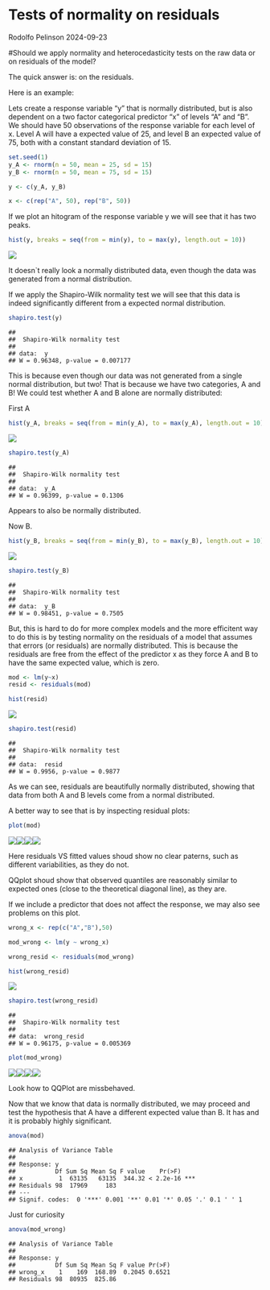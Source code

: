 Tests of normality on residuals
================
Rodolfo Pelinson
2024-09-23

\#Should we apply normality and heterocedasticity tests on the raw data
or on residuals of the model?

The quick answer is: on the residuals.

Here is an example:

Lets create a response variable “y” that is normally distributed, but is
also dependent on a two factor categorical predictor “x” of levels “A”
and “B”. We should have 50 observations of the response variable for
each level of x. Level A will have a expected value of 25, and level B
an expected value of 75, both with a constant standard deviation of 15.

``` r
set.seed(1)
y_A <- rnorm(n = 50, mean = 25, sd = 15)
y_B <- rnorm(n = 50, mean = 75, sd = 15)

y <- c(y_A, y_B)

x <- c(rep("A", 50), rep("B", 50))
```

If we plot an hitogram of the response variable y we will see that it
has two peaks.

``` r
hist(y, breaks = seq(from = min(y), to = max(y), length.out = 10))
```

![](Test_normality_residuals_files/figure-gfm/unnamed-chunk-1-1.png)<!-- -->

It doesn\`t really look a normally distributed data, even though the
data was generated from a normal distribution.

If we apply the Shapiro-Wilk normality test we will see that this data
is indeed significantly different from a expected normal distribution.

``` r
shapiro.test(y)
```

    ## 
    ##  Shapiro-Wilk normality test
    ## 
    ## data:  y
    ## W = 0.96348, p-value = 0.007177

This is because even though our data was not generated from a single
normal distribution, but two! That is because we have two categories, A
and B! We could test whether A and B alone are normally distributed:

First A

``` r
hist(y_A, breaks = seq(from = min(y_A), to = max(y_A), length.out = 10))
```

![](Test_normality_residuals_files/figure-gfm/unnamed-chunk-3-1.png)<!-- -->

``` r
shapiro.test(y_A)
```

    ## 
    ##  Shapiro-Wilk normality test
    ## 
    ## data:  y_A
    ## W = 0.96399, p-value = 0.1306

Appears to also be normally distributed.

Now B.

``` r
hist(y_B, breaks = seq(from = min(y_B), to = max(y_B), length.out = 10))
```

![](Test_normality_residuals_files/figure-gfm/unnamed-chunk-4-1.png)<!-- -->

``` r
shapiro.test(y_B)
```

    ## 
    ##  Shapiro-Wilk normality test
    ## 
    ## data:  y_B
    ## W = 0.98451, p-value = 0.7505

But, this is hard to do for more complex models and the more efficitent
way to do this is by testing normality on the residuals of a model that
assumes that errors (or residuals) are normally distributed. This is
because the residuals are free from the effect of the predictor x as
they force A and B to have the same expected value, which is zero.

``` r
mod <- lm(y~x)
resid <- residuals(mod)

hist(resid)
```

![](Test_normality_residuals_files/figure-gfm/unnamed-chunk-5-1.png)<!-- -->

``` r
shapiro.test(resid)
```

    ## 
    ##  Shapiro-Wilk normality test
    ## 
    ## data:  resid
    ## W = 0.9956, p-value = 0.9877

As we can see, residuals are beautifully normally distributed, showing
that data from both A and B levels come from a normal distributed.

A better way to see that is by inspecting residual plots:

``` r
plot(mod)
```

![](Test_normality_residuals_files/figure-gfm/unnamed-chunk-6-1.png)<!-- -->![](Test_normality_residuals_files/figure-gfm/unnamed-chunk-6-2.png)<!-- -->![](Test_normality_residuals_files/figure-gfm/unnamed-chunk-6-3.png)<!-- -->![](Test_normality_residuals_files/figure-gfm/unnamed-chunk-6-4.png)<!-- -->

Here residuals VS fitted values shoud show no clear paterns, such as
different variabilities, as they do not.

QQplot shoud show that observed quantiles are reasonably similar to
expected ones (close to the theoretical diagonal line), as they are.

If we include a predictor that does not affect the response, we may also
see problems on this plot.

``` r
wrong_x <- rep(c("A","B"),50)

mod_wrong <- lm(y ~ wrong_x)

wrong_resid <- residuals(mod_wrong)

hist(wrong_resid)
```

![](Test_normality_residuals_files/figure-gfm/unnamed-chunk-7-1.png)<!-- -->

``` r
shapiro.test(wrong_resid)
```

    ## 
    ##  Shapiro-Wilk normality test
    ## 
    ## data:  wrong_resid
    ## W = 0.96175, p-value = 0.005369

``` r
plot(mod_wrong)
```

![](Test_normality_residuals_files/figure-gfm/unnamed-chunk-7-2.png)<!-- -->![](Test_normality_residuals_files/figure-gfm/unnamed-chunk-7-3.png)<!-- -->![](Test_normality_residuals_files/figure-gfm/unnamed-chunk-7-4.png)<!-- -->![](Test_normality_residuals_files/figure-gfm/unnamed-chunk-7-5.png)<!-- -->

Look how to QQPlot are missbehaved.

Now that we know that data is normally distributed, we may proceed and
test the hypothesis that A have a different expected value than B. It
has and it is probably highly significant.

``` r
anova(mod)
```

    ## Analysis of Variance Table
    ## 
    ## Response: y
    ##           Df Sum Sq Mean Sq F value    Pr(>F)    
    ## x          1  63135   63135  344.32 < 2.2e-16 ***
    ## Residuals 98  17969     183                      
    ## ---
    ## Signif. codes:  0 '***' 0.001 '**' 0.01 '*' 0.05 '.' 0.1 ' ' 1

Just for curiosity

``` r
anova(mod_wrong)
```

    ## Analysis of Variance Table
    ## 
    ## Response: y
    ##           Df Sum Sq Mean Sq F value Pr(>F)
    ## wrong_x    1    169  168.89  0.2045 0.6521
    ## Residuals 98  80935  825.86

